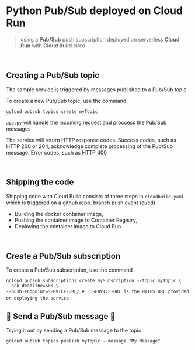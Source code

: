 # Python Pub/Sub deployed on Cloud Run

> using a **Pub/Sub** push subscription deployed on serverless **Cloud Run** with **Cloud Build** ci/cd

<br />

## Creating a Pub/Sub topic


The sample service is triggered by messages published to a Pub/Sub topic

To create a new Pub/Sub topic, use the command
```gcloud
gcloud pubsub topics create myTopic
```


`app.py` will handle the incoming request and proccess the Pub/Sub messages

The service will return HTTP response codes. Success codes, such as HTTP 200 or 204, acknowledge complete processing of the Pub/Sub message. Error codes, such as HTTP 400

<br />

## Shipping the code

Shipping code with Cloud Build consists of three steps in `cloudbuild.yaml` which is triggered on a github repo. branch push event (ci/cd)

* Building the docker container image,
* Pushing the container image to Container Registry,
* Deploying the container image to Cloud Run

<br />

## Create a Pub/Sub subscription

To create a Pub/Sub subscription, use the command

```gcloud
gcloud pubsub subscriptions create mySubscription --topic myTopic \
--ack-deadline=600 \
--push-endpoint=SERVICE-URL/ # 👈SERVICE-URL is the HTTPS URL provided on deploying the service
```

## 🎉 Send a Pub/Sub message 🎉

Trying it out by sending a Pub/Sub message to the topic

```gcloud
gcloud pubsub topics publish myTopic --message "My Message"
```
